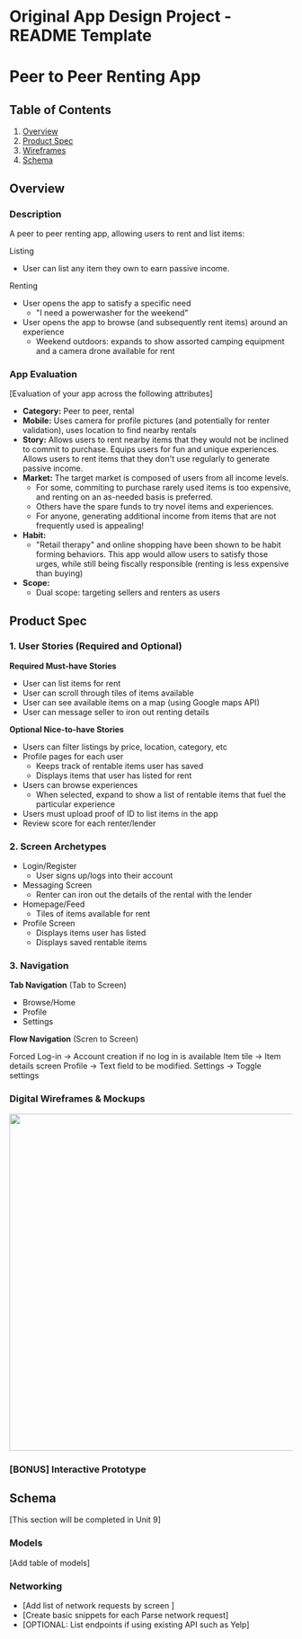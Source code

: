 Original App Design Project - README Template
===

# Peer to Peer Renting App

## Table of Contents
1. [Overview](#Overview)
1. [Product Spec](#Product-Spec)
1. [Wireframes](#Wireframes)
2. [Schema](#Schema)

## Overview
### Description
A peer to peer renting app, allowing users to rent and list items:

Listing
- User can list any item they own to earn passive income.

Renting
- User opens the app to satisfy a specific need
    - "I need a powerwasher for the weekend"
- User opens the app to browse (and subsequently rent items) around an experience
    - Weekend outdoors: expands to show assorted camping equipment and a camera drone available for rent

### App Evaluation
[Evaluation of your app across the following attributes]
- **Category:** Peer to peer, rental
- **Mobile:** Uses camera for profile pictures (and potentially for renter validation), uses location to find nearby rentals
- **Story:** Allows users to rent nearby items that they would not be inclined to commit to purchase. Equips users for fun and unique experiences. Allows users to rent items that they don't use regularly to generate passive income.
- **Market:** The target market is composed of users from all income levels.
    - For some, commiting to purchase rarely used items is too expensive, and renting on an as-needed basis is preferred.
    - Others have the spare funds to try novel items and experiences.
    - For anyone, generating additional income from items that are not frequently used is appealing!
- **Habit:**
    - "Retail therapy" and online shopping have been shown to be habit forming behaviors. This app would allow users to satisfy those urges, while still being fiscally responsible (renting is less expensive than buying)
- **Scope:**
    - Dual scope: targeting sellers and renters as users

## Product Spec

### 1. User Stories (Required and Optional)

**Required Must-have Stories**

* User can list items for rent
* User can scroll through tiles of items available
* User can see available items on a map (using Google maps API)
* User can message seller to iron out renting details


**Optional Nice-to-have Stories**

* Users can filter listings by price, location, category, etc
* Profile pages for each user
    * Keeps track of rentable items user has saved
    * Displays items that user has listed for rent
* Users can browse experiences
    * When selected, expand to show a list of rentable items that fuel the particular experience
* Users must upload proof of ID to list items in the app
* Review score for each renter/lender

### 2. Screen Archetypes

* Login/Register
   * User signs up/logs into their account
* Messaging Screen
    * Renter can iron out the details of the rental with the lender
* Homepage/Feed
    * Tiles of items available for rent
* Profile Screen
    * Displays items user has listed
    * Displays saved rentable items

### 3. Navigation

**Tab Navigation** (Tab to Screen)

* Browse/Home
* Profile
* Settings

**Flow Navigation** (Scren to Screen)

Forced Log-in -> Account creation if no log in is available
Item tile -> Item details screen
Profile -> Text field to be modified.
Settings -> Toggle settings

<!-- ## Wireframes
<img src="wireframe.jpg" width=600> -->

### Digital Wireframes & Mockups
<img src="MapScreen.jpg" width=600>

### [BONUS] Interactive Prototype

## Schema 
[This section will be completed in Unit 9]
### Models
[Add table of models]
### Networking
- [Add list of network requests by screen ]
- [Create basic snippets for each Parse network request]
- [OPTIONAL: List endpoints if using existing API such as Yelp]
